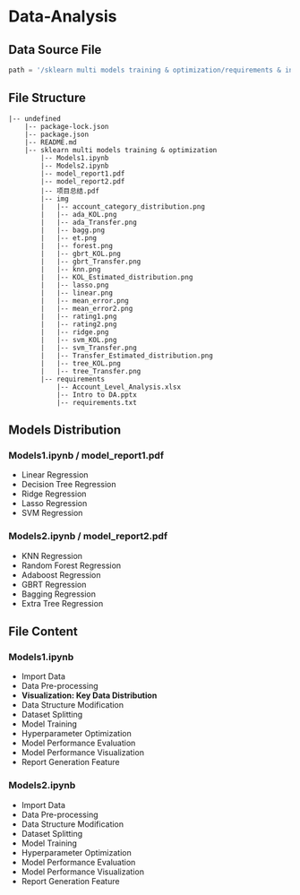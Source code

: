 # Data-Analysis

## Data Source File
``` python
path = '/sklearn multi models training & optimization/requirements & introduction/Account_Level_Analysis.xlsx' 
```

## File Structure
```
|-- undefined
    |-- package-lock.json
    |-- package.json
    |-- README.md
    |-- sklearn multi models training & optimization
        |-- Models1.ipynb
        |-- Models2.ipynb
        |-- model_report1.pdf
        |-- model_report2.pdf
        |-- 项目总结.pdf
        |-- img
        |   |-- account_category_distribution.png
        |   |-- ada_KOL.png
        |   |-- ada_Transfer.png
        |   |-- bagg.png
        |   |-- et.png
        |   |-- forest.png
        |   |-- gbrt_KOL.png
        |   |-- gbrt_Transfer.png
        |   |-- knn.png
        |   |-- KOL_Estimated_distribution.png
        |   |-- lasso.png
        |   |-- linear.png
        |   |-- mean_error.png
        |   |-- mean_error2.png
        |   |-- rating1.png
        |   |-- rating2.png
        |   |-- ridge.png
        |   |-- svm_KOL.png
        |   |-- svm_Transfer.png
        |   |-- Transfer_Estimated_distribution.png
        |   |-- tree_KOL.png
        |   |-- tree_Transfer.png
        |-- requirements
            |-- Account_Level_Analysis.xlsx
            |-- Intro to DA.pptx
            |-- requirements.txt
```

## Models Distribution

### Models1.ipynb / model_report1.pdf

* Linear Regression
* Decision Tree Regression
* Ridge Regression
* Lasso Regression
* SVM Regression

### Models2.ipynb / model_report2.pdf

* KNN Regression
* Random Forest Regression
* Adaboost Regression
* GBRT Regression
* Bagging Regression
* Extra Tree Regression

## File Content

### Models1.ipynb

* Import Data
* Data Pre-processing
* **Visualization: Key Data Distribution**
* Data Structure Modification
* Dataset Splitting
* Model Training
* Hyperparameter Optimization
* Model Performance Evaluation
* Model Performance Visualization
* Report Generation Feature

### Models2.ipynb

* Import Data
* Data Pre-processing
* Data Structure Modification
* Dataset Splitting
* Model Training
* Hyperparameter Optimization
* Model Performance Evaluation
* Model Performance Visualization
* Report Generation Feature
